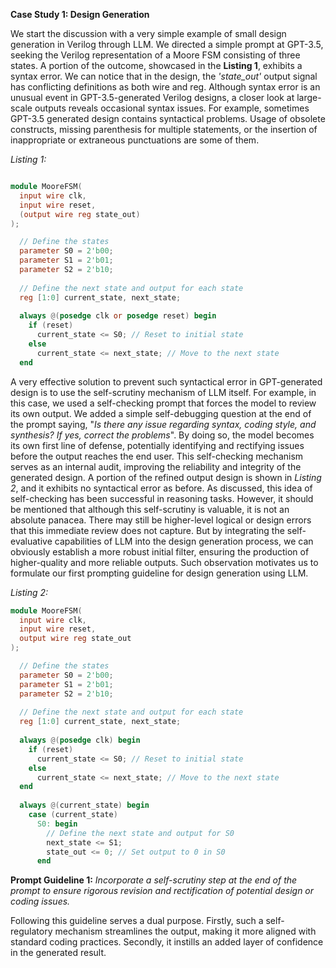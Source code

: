 **Case Study 1: Design Generation**

We start the discussion with a very simple example of small design generation in Verilog through LLM. We directed a simple prompt at GPT-3.5, seeking the Verilog representation of a Moore FSM consisting of three states. A portion of the outcome, showcased in the **Listing 1**, exhibits a syntax error. We can notice that in the design, the *'state_out'* output signal has conflicting definitions as both wire and reg. Although syntax error is an unusual event in GPT-3.5-generated Verilog designs, a closer look at large-scale outputs reveals occasional syntax issues. For example, sometimes GPT-3.5 generated design contains syntactical problems. Usage of obsolete constructs, missing parenthesis for multiple statements, or the insertion of inappropriate or extraneous punctuations are some of them.

*Listing 1:*
```verilog

module MooreFSM(
  input wire clk,
  input wire reset,
  (output wire reg state_out)
);

  // Define the states
  parameter S0 = 2'b00;
  parameter S1 = 2'b01;
  parameter S2 = 2'b10;
  
  // Define the next state and output for each state
  reg [1:0] current_state, next_state;
  
  always @(posedge clk or posedge reset) begin
    if (reset)
      current_state <= S0; // Reset to initial state
    else
      current_state <= next_state; // Move to the next state
  end
```



A very effective solution to prevent such syntactical error in GPT-generated design is to use the self-scrutiny mechanism of LLM itself. For example, in this case, we used a self-checking prompt that forces the model to review its own output. We added a simple self-debugging question at the end of the prompt saying, "*Is there any issue regarding syntax, coding style, and synthesis? If yes, correct the problems*". By doing so, the model becomes its own first line of defense, potentially identifying and rectifying issues before the output reaches the end user. This self-checking mechanism serves as an internal audit, improving the reliability and integrity of the generated design. A portion of the refined output design is shown in *Listing 2*, and it exhibits no syntactical error as before. As discussed, this idea of self-checking has been successful in reasoning tasks. However, it should be mentioned that although this self-scrutiny is valuable, it is not an absolute panacea. There may still be higher-level logical or design errors that this immediate review does not capture. But by integrating the self-evaluative capabilities of LLM into the design generation process, we can obviously establish a more robust initial filter, ensuring the production of higher-quality and more reliable outputs. Such observation motivates us to formulate our first prompting guideline for design generation using LLM.

*Listing 2:*
```verilog
module MooreFSM(
  input wire clk,
  input wire reset,
  output wire reg state_out
);

  // Define the states
  parameter S0 = 2'b00;
  parameter S1 = 2'b01;
  parameter S2 = 2'b10;
  
  // Define the next state and output for each state
  reg [1:0] current_state, next_state;
  
  always @(posedge clk) begin
    if (reset)
      current_state <= S0; // Reset to initial state
    else
      current_state <= next_state; // Move to the next state
  end
  
  always @(current_state) begin
    case (current_state)
      S0: begin
        // Define the next state and output for S0
        next_state <= S1;
        state_out <= 0; // Set output to 0 in S0
      end
``` 

**Prompt Guideline 1:** *Incorporate a self-scrutiny step at the end of the prompt to ensure rigorous revision and rectification of potential design or coding issues.*

Following this guideline serves a dual purpose. Firstly, such a self-regulatory mechanism streamlines the output, making it more aligned with standard coding practices. Secondly, it instills an added layer of confidence in the generated result.
